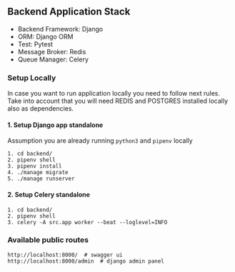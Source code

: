 ## Backend Application Stack

- Backend Framework: Django
- ORM: Django ORM
- Test: Pytest
- Message Broker: Redis
- Queue Manager: Celery

### Setup Locally

In case you want to run application locally you need to follow next rules.
Take into account that you will need REDIS and POSTGRES installed locally also as dependencies.

#### 1. Setup Django app standalone

Assumption you are already running `python3` and `pipenv` locally

```
1. cd backend/
2. pipenv shell
3. pipenv install
4. ./manage migrate
5. ./manage runserver
```

#### 2. Setup Celery standalone

```
1. cd backend/
2. pipenv shell
3. celery -A src.app worker --beat --loglevel=INFO
```

### Available public routes

```
http://localhost:8000/  # swagger ui
http://localhost:8000/admin  # django admin panel
```
